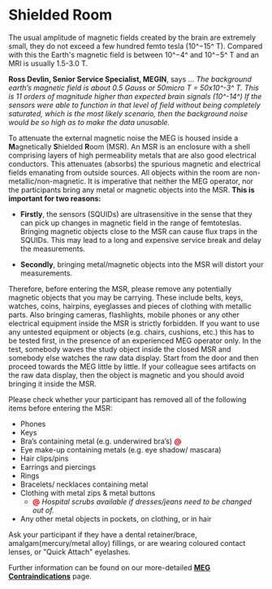 # Shielded Room

The usual amplitude of magnetic fields created by the brain are extremely small, they do not exceed a few hundred femto tesla (10^−15^ T). 
Compared with this the Earth's magnetic field is between 10^−4^ and 10^−5^ T and an MRI is usually 1.5-3.0 T.

**Ross Devlin, Senior Service Specialist, MEGIN**, says ...
*The background earth’s magnetic field is about 0.5 Gauss or 50micro T = 50x10^-3^ T. This is 11 orders of magnitude higher than expected brain signals (10^-14^)
If the sensors were able to function in that level of field without being completely saturated, which is the most likely scenario, then the background noise would be so high as to make the data unusable.*

To attenuate the external magnetic noise the MEG is housed inside a **M**agnetically **S**hielded **R**oom (MSR). 
An MSR is an enclosure with a shell comprising layers of high permeability metals that are also good electrical conductors. 
This attenuates (absorbs) the spurious magnetic and electrical fields emanating from outside sources. 
All objects within the room are non-metallic/non-magnetic. It is imperative that neither the MEG operator, nor the participants bring any metal or magnetic objects into the MSR. 
**This is important for two reasons:**

- **Firstly**, the sensors (SQUIDs) are ultrasensitive in the sense that they can pick up changes in magnetic field in the range of femtoteslas. 
Bringing magnetic objects close to the MSR can cause flux traps in the SQUIDs. This may lead to a long and expensive service break and delay the measurements.

- **Secondly**, bringing metal/magnetic objects into the MSR will distort your measurements.

Therefore, before entering the MSR, please remove any potentially magnetic objects that you may be carrying. 
These include belts, keys, watches, coins, hairpins, eyeglasses and pieces of clothing with metallic parts. 
Also bringing cameras, flashlights, mobile phones or any other electrical equipment inside the MSR is strictly forbidden. 
If you want to use any untested equipment or objects (e.g. chairs, cushions, etc.) this has to be tested first, in the presence of an experienced MEG operator only. 
In the test, somebody waves the study object inside the closed MSR and somebody else watches the raw data display. 
Start from the door and then proceed towards the MEG little by little. 
If your colleague sees artifacts on the raw data display, then the object is magnetic and you should avoid bringing it inside the MSR.

Please check whether your participant has removed all of the following items before entering the MSR:

- Phones
- Keys
- Bra’s containing metal (e.g. underwired bra’s) **<span style="color:red">@</span>**
- Eye make-up containing metals (e.g. eye shadow/ mascara)
- Hair clips/pins
- Earrings and piercings
- Rings
- Bracelets/ necklaces containing metal
- Clothing with metal zips & metal buttons
    - **<span style="color:red">@</span>** *Hospital scrubs available if dresses/jeans need to be changed out of.*
- Any other metal objects in pockets, on clothing, or in hair

Ask your participant if they have a dental retainer/brace, amalgam(mercury/metal alloy) fillings, or are wearing coloured contact lenses, or "Quick Attach" eyelashes.

Further information can be found on our more-detailed **[MEG Contraindications](contraindications.md)** page.
